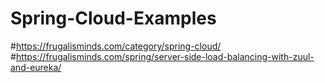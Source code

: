 # Spring-Cloud-Examples
#https://frugalisminds.com/category/spring-cloud/
#https://frugalisminds.com/spring/server-side-load-balancing-with-zuul-and-eureka/
